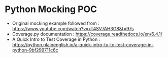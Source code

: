 # Python Mocking POC

* Original mocking example followed from : https://www.youtube.com/watch?v=xT4SV7AH3G8&t=97s
* Coverage.py documentation : https://coverage.readthedocs.io/en/6.4.1/
* A Quick Intro to Test Coverage in Python : https://python.plainenglish.io/a-quick-intro-to-to-test-coverage-in-python-9bf299711c6c
